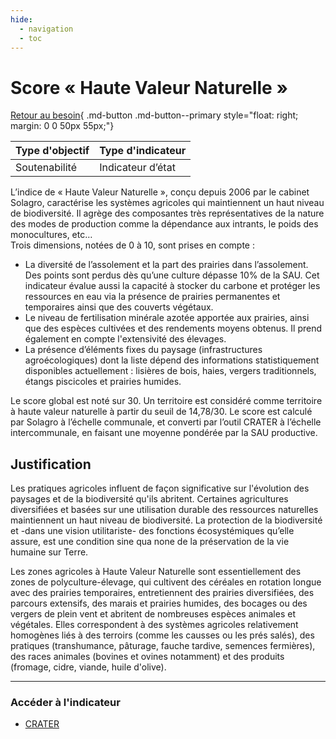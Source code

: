 ```yaml
---
hide:
  - navigation
  - toc
---
```


# Score « Haute Valeur Naturelle »

[Retour au besoin](https://konsilion.github.io/diag360/pages/besoins/bv2){ .md-button .md-button--primary style="float: right; margin: 0 0 50px 55px;"}

|Type d'objectif|Type d'indicateur|
|--|--|
|Soutenabilité|Indicateur d’état|

L’indice  de  « Haute  Valeur  Naturelle »,  conçu  depuis  2006  par  le  cabinet  Solagro, caractérise  les  systèmes agricoles qui maintiennent un haut niveau de biodiversité. Il agrège  des  composantes  très  représentatives  de  la nature des modes de production comme la dépendance aux intrants, le poids des monocultures, etc…  
Trois dimensions, notées de 0 à 10, sont prises en compte : 

* La  diversité  de  l’assolement  et  la  part  des  prairies  dans  l’assolement.  Des points  sont  perdus  dès  qu’une culture dépasse 10% de la SAU. Cet indicateur évalue aussi la capacité à stocker du carbone et protéger les ressources en eau via la présence de prairies permanentes et temporaires ainsi que des couverts végétaux. 
* Le  niveau de fertilisation minérale azotée apportée aux prairies, ainsi que des espèces  cultivées  et  des  rendements moyens obtenus. Il prend également en compte l'extensivité des élevages. 
* La  présence  d’éléments  fixes  du  paysage  (infrastructures  agroécologiques) dont  la  liste  dépend  des  informations  statistiquement  disponibles actuellement : lisières de bois, haies, vergers traditionnels, étangs piscicoles et prairies humides.

Le  score  global  est  noté  sur 30. Un territoire est considéré comme territoire à haute valeur naturelle à partir du seuil de 14,78/30. 
Le score est calculé par Solagro à l’échelle communale, et converti par l’outil CRATER à l’échelle intercommunale, en faisant une moyenne pondérée par la SAU productive. 

## Justification

Les  pratiques  agricoles  influent  de  façon  significative  sur  l'évolution des paysages et de  la  biodiversité qu'ils abritent. Certaines agricultures diversifiées et basées sur une utilisation  durable  des  ressources  naturelles  maintiennent  un  haut  niveau  de biodiversité.  La  protection  de  la  biodiversité  et  -dans  une  vision  utilitariste-  des fonctions  écosystémiques  qu’elle  assure,  est  une  condition  sine  qua  none  de  la préservation de la vie humaine sur Terre. 

Les  zones  agricoles  à  Haute  Valeur  Naturelle  sont  essentiellement  des  zones  de polyculture-élevage,  qui  cultivent  des  céréales  en  rotation  longue  avec  des  prairies temporaires, entretiennent des prairies diversifiées, des parcours extensifs, des marais et  prairies  humides,  des  bocages  ou  des  vergers  de  plein  vent  et  abritent  de nombreuses  espèces  animales  et  végétales.  Elles  correspondent  à  des  systèmes agricoles  relativement  homogènes  liés  à  des  terroirs (comme les causses ou les prés salés),  des  pratiques  (transhumance,  pâturage,  fauche  tardive,  semences fermières), des  races  animales  (bovines  et  ovines  notamment)  et  des  produits  (fromage,  cidre, viande, huile d'olive). 

---

### Accéder à l'indicateur

- [CRATER](https://crater.resiliencealimentaire.org/carte/haute-valeur-naturelle/epci)